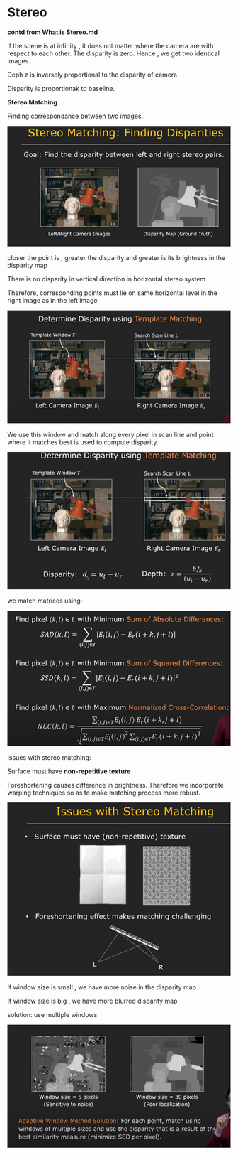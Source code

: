 # Stereo

**contd from What is Stereo.md**

if the scene is at infinity , it does not matter where the camera are with respect to each other. The disparity is zero. Hence , we get two identical images.

Deph z is inversely proportional to the disparity of camera

Disparity is proportionak to baseline.

**Stereo Matching**

Finding correspondance between two images.

![s1](s1.png)

closer the point is , greater the disparity and greater is its brightness in the disparity map

There is no disparity in vertical direction in horizontal stereo system

Therefore, corresponding points must lie on same horizontal level in the right image as in the left image

![s2](s2.png)

We use this window and match along every pixel in scan line and point where it matches best is used to compute disparity.

![s3](s3.png)

we match matrices using:

![s4](s4.png)

Issues with stereo matching:

 Surface must have **non-repetitive** **texture**

 Foreshortening causes difference in brightness. Therefore we incorporate warping techniques so as to make matching process more robust.

![s5](s5.png)

If window size is small , we have more noise in the disparity map

If window size is big , we have more blurred disparity map

solution: use multiple windows

![s6](s6.png)

